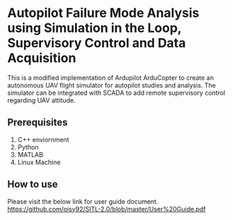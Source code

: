 # Autopilot Failure Mode Analysis using Simulation in the Loop, Supervisory Control and Data Acquisition 

This is a modified implementation of Ardupilot ArduCopter to create an autonomous UAV flight simulator for autopilot studies and analysis. The simulator can be integrated with SCADA to add remote supervisory control regarding UAV attitude.

## Prerequisites
1. C++ enviornment
2. Python
3. MATLAB
4. Linux Machine


## How to use
Please visit the below link for user guide document.
https://github.com/oisy92/SITL-2.0/blob/master/User%20Guide.pdf
